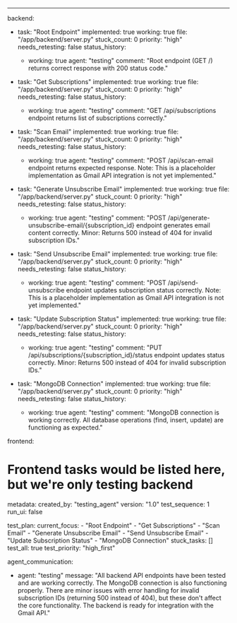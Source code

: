 ---
backend:
  - task: "Root Endpoint"
    implemented: true
    working: true
    file: "/app/backend/server.py"
    stuck_count: 0
    priority: "high"
    needs_retesting: false
    status_history:
      - working: true
        agent: "testing"
        comment: "Root endpoint (GET /) returns correct response with 200 status code."

  - task: "Get Subscriptions"
    implemented: true
    working: true
    file: "/app/backend/server.py"
    stuck_count: 0
    priority: "high"
    needs_retesting: false
    status_history:
      - working: true
        agent: "testing"
        comment: "GET /api/subscriptions endpoint returns list of subscriptions correctly."

  - task: "Scan Email"
    implemented: true
    working: true
    file: "/app/backend/server.py"
    stuck_count: 0
    priority: "high"
    needs_retesting: false
    status_history:
      - working: true
        agent: "testing"
        comment: "POST /api/scan-email endpoint returns expected response. Note: This is a placeholder implementation as Gmail API integration is not yet implemented."

  - task: "Generate Unsubscribe Email"
    implemented: true
    working: true
    file: "/app/backend/server.py"
    stuck_count: 0
    priority: "high"
    needs_retesting: false
    status_history:
      - working: true
        agent: "testing"
        comment: "POST /api/generate-unsubscribe-email/{subscription_id} endpoint generates email content correctly. Minor: Returns 500 instead of 404 for invalid subscription IDs."

  - task: "Send Unsubscribe Email"
    implemented: true
    working: true
    file: "/app/backend/server.py"
    stuck_count: 0
    priority: "high"
    needs_retesting: false
    status_history:
      - working: true
        agent: "testing"
        comment: "POST /api/send-unsubscribe endpoint updates subscription status correctly. Note: This is a placeholder implementation as Gmail API integration is not yet implemented."

  - task: "Update Subscription Status"
    implemented: true
    working: true
    file: "/app/backend/server.py"
    stuck_count: 0
    priority: "high"
    needs_retesting: false
    status_history:
      - working: true
        agent: "testing"
        comment: "PUT /api/subscriptions/{subscription_id}/status endpoint updates status correctly. Minor: Returns 500 instead of 404 for invalid subscription IDs."

  - task: "MongoDB Connection"
    implemented: true
    working: true
    file: "/app/backend/server.py"
    stuck_count: 0
    priority: "high"
    needs_retesting: false
    status_history:
      - working: true
        agent: "testing"
        comment: "MongoDB connection is working correctly. All database operations (find, insert, update) are functioning as expected."

frontend:
  # Frontend tasks would be listed here, but we're only testing backend

metadata:
  created_by: "testing_agent"
  version: "1.0"
  test_sequence: 1
  run_ui: false

test_plan:
  current_focus:
    - "Root Endpoint"
    - "Get Subscriptions"
    - "Scan Email"
    - "Generate Unsubscribe Email"
    - "Send Unsubscribe Email"
    - "Update Subscription Status"
    - "MongoDB Connection"
  stuck_tasks: []
  test_all: true
  test_priority: "high_first"

agent_communication:
  - agent: "testing"
    message: "All backend API endpoints have been tested and are working correctly. The MongoDB connection is also functioning properly. There are minor issues with error handling for invalid subscription IDs (returning 500 instead of 404), but these don't affect the core functionality. The backend is ready for integration with the Gmail API."